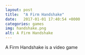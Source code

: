 ```yaml
---
layout: post
title:  "A Firm Handshake"
date:   2017-01-01 17:40:54 +0000
categories: games
img: handshake.png
alt: A Firm Handshake
---
```


A Firm Handshake is a video game